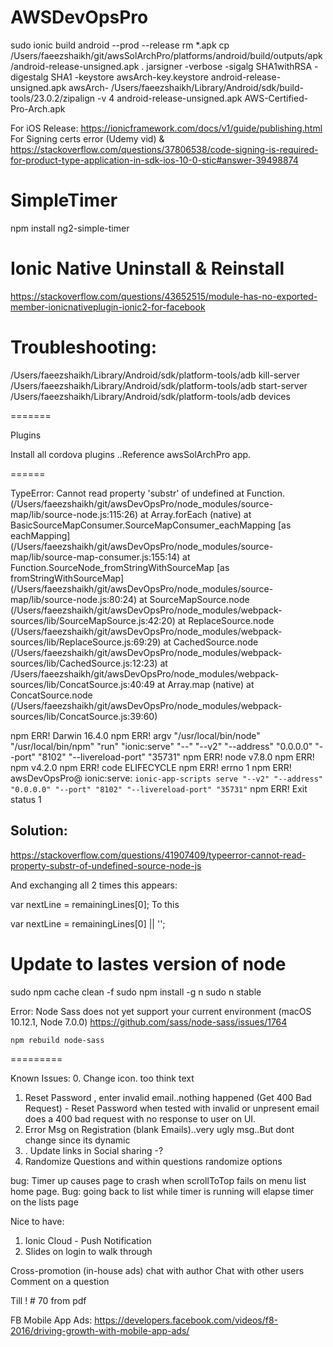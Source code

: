 # AWSDevOpsPro


sudo ionic build android --prod --release
rm *.apk
cp /Users/faeezshaikh/git/awsSolArchPro/platforms/android/build/outputs/apk/android-release-unsigned.apk .
jarsigner -verbose -sigalg SHA1withRSA -digestalg SHA1 -keystore awsArch-key.keystore android-release-unsigned.apk awsArch-
/Users/faeezshaikh/Library/Android/sdk/build-tools/23.0.2/zipalign -v 4 android-release-unsigned.apk AWS-Certified-Pro-Arch.apk


For iOS Release:
https://ionicframework.com/docs/v1/guide/publishing.html
For Signing certs error (Udemy vid) & 
https://stackoverflow.com/questions/37806538/code-signing-is-required-for-product-type-application-in-sdk-ios-10-0-stic#answer-39498874


SimpleTimer
==========
npm install ng2-simple-timer

Ionic Native Uninstall & Reinstall
====================================
https://stackoverflow.com/questions/43652515/module-has-no-exported-member-ionicnativeplugin-ionic2-for-facebook



Troubleshooting:
===============
/Users/faeezshaikh/Library/Android/sdk/platform-tools/adb kill-server
/Users/faeezshaikh/Library/Android/sdk/platform-tools/adb start-server
/Users/faeezshaikh/Library/Android/sdk/platform-tools/adb devices

=======


Plugins

Install all cordova plugins ..Reference awsSolArchPro app.

======

TypeError: Cannot read property 'substr' of undefined
    at Function.<anonymous> (/Users/faeezshaikh/git/awsDevOpsPro/node_modules/source-map/lib/source-node.js:115:26)
    at Array.forEach (native)
    at BasicSourceMapConsumer.SourceMapConsumer_eachMapping [as eachMapping] (/Users/faeezshaikh/git/awsDevOpsPro/node_modules/source-map/lib/source-map-consumer.js:155:14)
    at Function.SourceNode_fromStringWithSourceMap [as fromStringWithSourceMap] (/Users/faeezshaikh/git/awsDevOpsPro/node_modules/source-map/lib/source-node.js:80:24)
    at SourceMapSource.node (/Users/faeezshaikh/git/awsDevOpsPro/node_modules/webpack-sources/lib/SourceMapSource.js:42:20)
    at ReplaceSource.node (/Users/faeezshaikh/git/awsDevOpsPro/node_modules/webpack-sources/lib/ReplaceSource.js:69:29)
    at CachedSource.node (/Users/faeezshaikh/git/awsDevOpsPro/node_modules/webpack-sources/lib/CachedSource.js:12:23)
    at /Users/faeezshaikh/git/awsDevOpsPro/node_modules/webpack-sources/lib/ConcatSource.js:40:49
    at Array.map (native)
    at ConcatSource.node (/Users/faeezshaikh/git/awsDevOpsPro/node_modules/webpack-sources/lib/ConcatSource.js:39:60)

npm ERR! Darwin 16.4.0
npm ERR! argv "/usr/local/bin/node" "/usr/local/bin/npm" "run" "ionic:serve" "--" "--v2" "--address" "0.0.0.0" "--port" "8102" "--livereload-port" "35731"
npm ERR! node v7.8.0
npm ERR! npm  v4.2.0
npm ERR! code ELIFECYCLE
npm ERR! errno 1
npm ERR! awsDevOpsPro@ ionic:serve: `ionic-app-scripts serve "--v2" "--address" "0.0.0.0" "--port" "8102" "--livereload-port" "35731"`
npm ERR! Exit status 1



Solution:
--------

https://stackoverflow.com/questions/41907409/typeerror-cannot-read-property-substr-of-undefined-source-node-js

And exchanging all 2 times this appears:

var nextLine = remainingLines[0];
To this

var nextLine = remainingLines[0] || '';



Update to lastes version of node
==============================
sudo npm cache clean -f
sudo npm install -g n
sudo n stable


Error:
Node Sass does not yet support your current environment (macOS 10.12.1, Node 7.0.0)
https://github.com/sass/node-sass/issues/1764

    npm rebuild node-sass


=========







Known Issues:
0. Change icon. too think text
1. Reset Password , enter invalid email..nothing happened (Get 400 Bad Request) - Reset Password when tested with invalid or unpresent email does a 400 bad request with no response to user on UI.
2. Error Msg on Registration (blank Emails)..very ugly msg..But dont change since its dynamic
3. . Update links in Social sharing -? 
4. Randomize Questions and within questions randomize options


bug: Timer up causes page to crash when scrollToTop fails on menu list home page.
Bug: going back to list while timer is running will elapse timer on the lists page









Nice to have:
1. Ionic Cloud - Push Notification
3. Slides on login to walk through

Cross-promotion (in-house ads)
chat with author
Chat with other users
Comment on a question


Till ! # 70 from pdf


FB Mobile App Ads:
https://developers.facebook.com/videos/f8-2016/driving-growth-with-mobile-app-ads/


